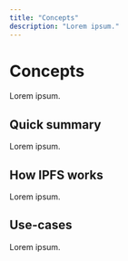 ```yaml
---
title: "Concepts"
description: "Lorem ipsum."
---
```


# Concepts

Lorem ipsum.

## Quick summary

Lorem ipsum.

## How IPFS works

Lorem ipsum.

## Use-cases

Lorem ipsum.
